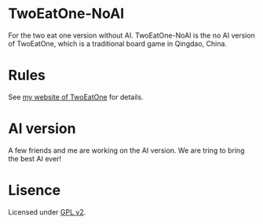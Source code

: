 # TwoEatOne-NoAI
For the two eat one version without AI.
TwoEatOne-NoAI is the no AI version of TwoEatOne, which is a traditional board game in Qingdao, China.
# Rules
See [my website of TwoEatOne](http://twoeatone.yzhuang.com) for details.
# AI version
A few friends and me are working on the AI version. We are tring to bring the best AI ever!
# Lisence
Licensed under [GPL v2](http://www.gnu.org/licenses/gpl-2.0.html).

